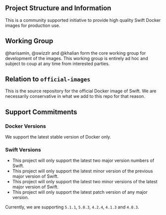 ## Project Structure and Information

This is a community supported initiative to provide high quality Swift Docker images for production use.

## Working Group

@harisamin, @swizzlr and @khalian form the core working group for development of the images. This working group is entirely ad hoc and subject to coup at any time from interested parties.

## Relation to `official-images`
This is the source repository for the official Docker image of Swift. We are necessarily conservative in what we add to this repo for that reason.

## Support Commitments

### Docker Versions

We support the latest stable version of Docker only.

### Swift Versions

- This project will only support the latest two major version numbers of Swift.
- This project will only support the latest minor version of the previous major version of Swift.
- This project will only support the latest two minor versions of the latest major version of Swift.
- This project will only support the latest patch version of any major version.

Currently, we are supporting `5.1.1`, `5.0.3`, `4.2.4`, `4.1.3` and `4.0.3`.
